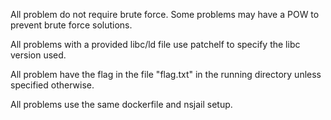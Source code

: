 All problem do not require brute force. Some problems may have a POW to prevent brute force solutions.

All problems with a provided libc/ld file use patchelf to specify the libc version used.

All problem have the flag in the file "flag.txt" in the running directory unless specified otherwise.

All problems use the same dockerfile and nsjail setup.
